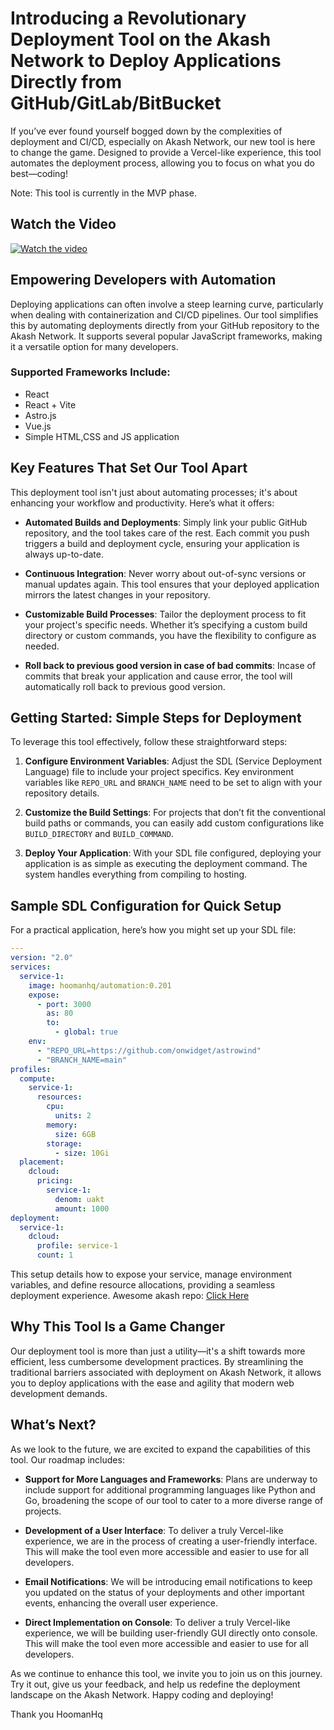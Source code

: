 # Introducing a Revolutionary Deployment Tool on the Akash Network to Deploy Applications Directly from GitHub/GitLab/BitBucket

If you’ve ever found yourself bogged down by the complexities of deployment and CI/CD, especially on Akash Network, our new tool is here to change the game. Designed to provide a Vercel-like experience, this tool automates the deployment process, allowing you to focus on what you do best—coding!

Note: This tool is currently in the MVP phase.

## Watch the Video

[![Watch the video](https://img.youtube.com/vi/bzPXWKgyEtw/maxresdefault.jpg)](https://youtu.be/bzPXWKgyEtw)

## Empowering Developers with Automation

Deploying applications can often involve a steep learning curve, particularly when dealing with containerization and CI/CD pipelines. Our tool simplifies this by automating deployments directly from your GitHub repository to the Akash Network. It supports several popular JavaScript frameworks, making it a versatile option for many developers.

### Supported Frameworks Include:
- React
- React + Vite
- Astro.js
- Vue.js
- Simple HTML,CSS and JS application

## Key Features That Set Our Tool Apart

This deployment tool isn't just about automating processes; it's about enhancing your workflow and productivity. Here’s what it offers:

- **Automated Builds and Deployments**: Simply link your public GitHub repository, and the tool takes care of the rest. Each commit you push triggers a build and deployment cycle, ensuring your application is always up-to-date.
  
- **Continuous Integration**: Never worry about out-of-sync versions or manual updates again. This tool ensures that your deployed application mirrors the latest changes in your repository.
  
- **Customizable Build Processes**: Tailor the deployment process to fit your project's specific needs. Whether it’s specifying a custom build directory or custom commands, you have the flexibility to configure as needed.

- **Roll back to previous good version in case of bad commits**: Incase of commits that break your application and cause error, the tool will automatically roll back to previous good version.

## Getting Started: Simple Steps for Deployment

To leverage this tool effectively, follow these straightforward steps:

1. **Configure Environment Variables**: Adjust the SDL (Service Deployment Language) file to include your project specifics. Key environment variables like `REPO_URL` and `BRANCH_NAME` need to be set to align with your repository details.

2. **Customize the Build Settings**: For projects that don’t fit the conventional build paths or commands, you can easily add custom configurations like `BUILD_DIRECTORY` and `BUILD_COMMAND`.

3. **Deploy Your Application**: With your SDL file configured, deploying your application is as simple as executing the deployment command. The system handles everything from compiling to hosting.

## Sample SDL Configuration for Quick Setup

For a practical application, here’s how you might set up your SDL file:

```yaml
---
version: "2.0"
services:
  service-1:
    image: hoomanhq/automation:0.201
    expose:
      - port: 3000
        as: 80
        to:
          - global: true
    env:
      - "REPO_URL=https://github.com/onwidget/astrowind"
      - "BRANCH_NAME=main"
profiles:
  compute:
    service-1:
      resources:
        cpu:
          units: 2
        memory:
          size: 6GB
        storage:
          - size: 10Gi
  placement:
    dcloud:
      pricing:
        service-1:
          denom: uakt
          amount: 1000
deployment:
  service-1:
    dcloud:
      profile: service-1
      count: 1
```

This setup details how to expose your service, manage environment variables, and define resource allocations, providing a seamless deployment experience.
Awesome akash repo: [Click Here](https://github.com/akash-network/awesome-akash/blob/master/automatic-deployment-CICD-template/deploy.yml)


## Why This Tool Is a Game Changer

Our deployment tool is more than just a utility—it's a shift towards more efficient, less cumbersome development practices. By streamlining the traditional barriers associated with deployment on Akash Network, it allows you to deploy applications with the ease and agility that modern web development demands.

## What’s Next?

As we look to the future, we are excited to expand the capabilities of this tool. Our roadmap includes:

- **Support for More Languages and Frameworks**: Plans are underway to include support for additional programming languages like Python and Go, broadening the scope of our tool to cater to a more diverse range of projects.

- **Development of a User Interface**: To deliver a truly Vercel-like experience, we are in the process of creating a user-friendly interface. This will make the tool even more accessible and easier to use for all developers.

- **Email Notifications**: We will be introducing email notifications to keep you updated on the status of your deployments and other important events, enhancing the overall user experience.

- **Direct Implementation on Console**: To deliver a truly Vercel-like experience, we will be building user-friendly GUI directly onto console. This will make the tool even more accessible and easier to use for all developers.

As we continue to enhance this tool, we invite you to join us on this journey. Try it out, give us your feedback, and help us redefine the deployment landscape on the Akash Network. Happy coding and deploying!

Thank you
HoomanHq

